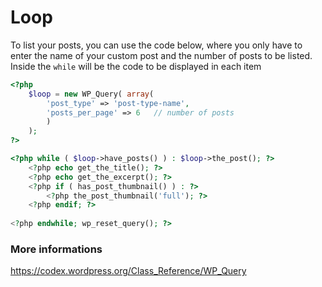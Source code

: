 # Loop

To list your posts, you can use the code below, where you only have to enter the name of your custom post and 
the number of posts to be listed. Inside the `while` will be the code to be displayed in each item

``` php
<?php
    $loop = new WP_Query( array(
        'post_type' => 'post-type-name',
        'posts_per_page' => 6   // number of posts
        )
    );
?>

<?php while ( $loop->have_posts() ) : $loop->the_post(); ?>
    <?php echo get_the_title(); ?>
    <?php echo get_the_excerpt(); ?>
    <?php if ( has_post_thumbnail() ) : ?>
        <?php the_post_thumbnail('full'); ?>
    <?php endif; ?>
    
<?php endwhile; wp_reset_query(); ?>
```
### More informations

https://codex.wordpress.org/Class_Reference/WP_Query

